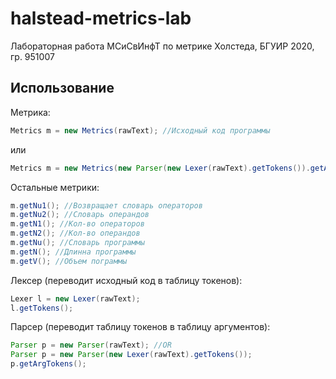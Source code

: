 # halstead-metrics-lab
Лабораторная работа МСиСвИнфТ по метрике Холстеда, БГУИР 2020, гр. 951007
## Использование
Метрика:
```Java
Metrics m = new Metrics(rawText); //Исходный код программы
```
или
```Java
Metrics m = new Metrics(new Parser(new Lexer(rawText).getTokens()).getArgTokens());
```

Остальные метрики:
```Java
m.getNu1(); //Возвращает словарь операторов
m.getNu2(); //Словарь операндов
m.getN1(); //Кол-во операторов
m.getN2(); //Кол-во операндов
m.getNu(); //Словарь программы
m.getN(); //Длинна программы
m.getV(); //Объем пограммы
```

Лексер (переводит исходный код в таблицу токенов):
```Java
Lexer l = new Lexer(rawText);
l.getTokens();
```

Парсер (переводит таблицу токенов в таблицу аргументов):
```Java
Parser p = new Parser(rawText); //OR
Parser p = new Parser(new Lexer(rawText).getTokens());
p.getArgTokens();
```